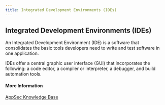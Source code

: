 ```yaml
---
title: Integrated Development Environments (IDEs)
---
```

## Integrated Development Environments (IDEs) 

An Integrated Development Environment (IDE) is a software that consolidates the basic tools developers need to write and test software in one application.

IDEs offer a central graphic user interface (GUI) that incorporates the following: a code editor, a compiler or interpreter, a debugger, and build automation tools.

#### More Information
<a href='https://www.veracode.com/security/integrated-development-environments' target='_blank' rel='nofollow'>AppSec Knowledge Base</a>

